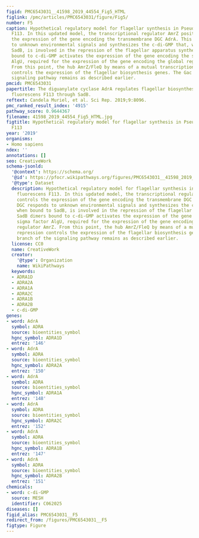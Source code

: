```yaml
---
figid: PMC6543031__41598_2019_44554_Fig5_HTML
figlink: /pmc/articles/PMC6543031/figure/Fig5/
number: F5
caption: Hypothetical regulatory model for flagellar synthesis in Pseudomonas fluorescens
  F113. In this updated model, the transcriptional regulator AmrZ positively controls
  the expression of the gene encoding the transmembrane DGC AdrA. This DGC responds
  to unknown environmental signals and synthesizes the c-di-GMP that, when bound to
  SadB, is involved in the repression of the flagellar apparatus synthesis. SadB dimers
  bound to c-di-GMP activates the expression of the gene encoding the sigma factor
  AlgU, required for the expression of the gene encoding the global regulator AmrZ.
  From this point, the hub AmrZ/FleQ by means of a mutual transcriptional repression
  controls the expression of the flagellar biosynthesis genes. The Gac branch of the
  signaling pathway remains as described earlier.
pmcid: PMC6543031
papertitle: The diguanylate cyclase AdrA regulates flagellar biosynthesis in Pseudomonas
  fluorescens F113 through SadB.
reftext: Candela Muriel, et al. Sci Rep. 2019;9:8096.
pmc_ranked_result_index: '4915'
pathway_score: 0.9644367
filename: 41598_2019_44554_Fig5_HTML.jpg
figtitle: Hypothetical regulatory model for flagellar synthesis in Pseudomonas fluorescens
  F113
year: '2019'
organisms:
- Homo sapiens
ndex: ''
annotations: []
seo: CreativeWork
schema-jsonld:
  '@context': https://schema.org/
  '@id': https://pfocr.wikipathways.org/figures/PMC6543031__41598_2019_44554_Fig5_HTML.html
  '@type': Dataset
  description: Hypothetical regulatory model for flagellar synthesis in Pseudomonas
    fluorescens F113. In this updated model, the transcriptional regulator AmrZ positively
    controls the expression of the gene encoding the transmembrane DGC AdrA. This
    DGC responds to unknown environmental signals and synthesizes the c-di-GMP that,
    when bound to SadB, is involved in the repression of the flagellar apparatus synthesis.
    SadB dimers bound to c-di-GMP activates the expression of the gene encoding the
    sigma factor AlgU, required for the expression of the gene encoding the global
    regulator AmrZ. From this point, the hub AmrZ/FleQ by means of a mutual transcriptional
    repression controls the expression of the flagellar biosynthesis genes. The Gac
    branch of the signaling pathway remains as described earlier.
  license: CC0
  name: CreativeWork
  creator:
    '@type': Organization
    name: WikiPathways
  keywords:
  - ADRA1D
  - ADRA2A
  - ADRA1A
  - ADRA2C
  - ADRA1B
  - ADRA2B
  - c-di-GMP
genes:
- word: AdrA
  symbol: ADRA
  source: bioentities_symbol
  hgnc_symbol: ADRA1D
  entrez: '146'
- word: AdrA
  symbol: ADRA
  source: bioentities_symbol
  hgnc_symbol: ADRA2A
  entrez: '150'
- word: AdrA
  symbol: ADRA
  source: bioentities_symbol
  hgnc_symbol: ADRA1A
  entrez: '148'
- word: AdrA
  symbol: ADRA
  source: bioentities_symbol
  hgnc_symbol: ADRA2C
  entrez: '152'
- word: AdrA
  symbol: ADRA
  source: bioentities_symbol
  hgnc_symbol: ADRA1B
  entrez: '147'
- word: AdrA
  symbol: ADRA
  source: bioentities_symbol
  hgnc_symbol: ADRA2B
  entrez: '151'
chemicals:
- word: c-di-GMP
  source: MESH
  identifier: C062025
diseases: []
figid_alias: PMC6543031__F5
redirect_from: /figures/PMC6543031__F5
figtype: Figure
---
```

